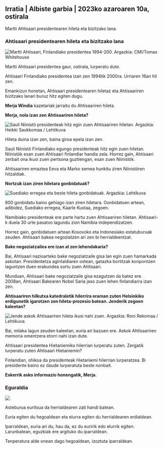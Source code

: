 ## Irratia \| Albiste garbia \| 2023ko azaroaren 10a, ostirala

Martti Ahtisaari presidentearen hileta eta bizitzako lana.

### Ahtisaari presidentearen hileta eta bizitzako lana

![Martti Ahtisaari, Finlandiako presidentea 1994-200. Argazkia: CMI/Tomas Whitehouse](https://images.cdn.yle.fi/image/upload/c_crop,h_1080,w_1919,x_0,y_0/ar_1.7777777777777777,c_fill,g_faces,h_675,w_1200./d_1201q_auto:eco/f_auto/fl_lossy/v1699528852/39-1197047654a2d3334539)

Martti Ahtisaari presidentea gaur, ostirala, lurperatu dute.

Ahtisaari Finlandiako presidentea izan zen 1994tik 2000ra. Urriaren 16an hil zen.

Emankizun honetan, Ahtisaari presidentearen hiletaz eta Ahtisaariren bizitzako lanari buruz hitz egiten dugu.

**Merja Windia** kazetariak jarraitu du Ahtisaariren hileta.

**Merja, nola izan zen Ahtisaariren hileta?**

![Sauli Niinistö presidenteak hitz egin zuen Ahtisaariren hiletan. Argazkia: Heikki Saukkomaa / Lehtikuva](https://images.cdn.yle.fi/image/upload/c_crop,h_2880,w_5120,x_0,y_259/ar_1.7777777777777777,c_fill,g_faces,/w_1201,/w_1201,/w_1200.q_auto:eco/f_auto/fl_lossy/v1699619473/39-1198810654e20fbae885)

Hileta duina izan zen, baina giroa epela izan zen.

Sauli Niinistö Finlandiako egungo presidenteak hitz egin zuen hiletan. Niinistök esan zuen Ahtisaari finlandiar handia zela. Horrez gain, Ahtisaari zerbait ona ikusi zuen pertsona guztiengan, esan zuen Niinistök.

Ahtisaariren emaztea Eeva eta Marko semea hunkitu ziren Niinistören hitzaldiak.

**Nortzuk izan ziren hiletara gonbidatuak?**

![Suediako erregea eta beste hileta gonbidatuak. Argazkia: Lehtikuva](https://images.cdn.yle.fi/image/upload/c_crop,h_2880,w_5120,x_0,y_138/ar_1.77777777777777,c_fill,g_faces,h_675,w_qr_auto:0d/1201.0d/f_auto/fl_lossy/v1699627300/39-1199035654e40494d395)

800 gonbidatu baino gehiago izan ziren hiletara. Gonbidatuen artean, adibidez, Suediako erregea, Kaarle Kustaa, zegoen.

Namibiako presidenteak ere parte hartu zuen Ahtisaariren hiletan. Ahtisaari-k duela 30 urte pasatxo lagundu zion Namibia independizatzen.

Horrez gain, gonbidatuen artean Kosovoko eta Indonesiako estatuburuak zeuden. Ahtisaari bakea negoziatzen ari zen bi herrialdeentzat.

**Bake negoziatzailea ere izan al zen lehendakaria?**

Bai, Ahtisaari nazioarteko bake negoziatzaile gisa lan egin zuen hamarkada askotan. Presidentetza agintaldiaren ostean, gatazka bortitzak konpontzen laguntzen duen erakundea sortu zuen Ahtisaari.

Munduan, Ahtisaari bake negoziatzaile gisa ezagutzen da batez ere. 2008an, Ahtisaari Bakearen Nobel Saria jaso zuen lehen finlandiarra izan zen.

**Ahtisaariren hilkutxa katedraletik hilerrira eraman zuten Helsinkiko erdigunetik igarotzen zen hileta-prozesio batean. Jenderik zegoen kaleetan?**

![Jende askok Ahtisaariren hileta ikusi nahi zuen. Argazkia: Roni Rekomaa / Lehtikuva](https://images.cdn.yle.fi/image/upload/c_crop,h_2880,w_5120,x_0,y_11/ar_1.7777777777777777,c_fill,g_faces,h_12_r0,h_1201.q_auto:eco/f_auto/fl_lossy/v1699619608/39-1198819654e22ed1c931)

Bai, milaka lagun zeuden kaleetan, euria ari bazuen ere. Askok Ahtisaariren memoria omentzera etorri nahi izan dute.

Ahtisaari presidentea Hietaniemiko hilerrian lurperatu zuten. Zergatik lurperatu zuten Ahtisaari Hietaniemin?

Finlandian, ohikoa da presidenteak Hietaniemi hilerrian lurperatzea. Bi presidente baino ez daude lurperatuta beste nonbait.

**Eskerrik asko informazio honengatik, Merja.**

### Eguraldia

![](https://images.cdn.yle.fi/image/upload/c_crop,h_1080,w_1919,x_0,y_0/ar_1.777777777777777,c_fill,g_faces,h_675,w_1200/dpr_1eco:0/dpr_1eco:f_auto/fl_lossy/v1699633281/39-1199138654e58651ee77)

Asteburua euritsua da herrialdearen zati handi batean.

Euria egiten du hegoaldean eta elurra egiten du herrialdearen erdialdean.

Iparraldean, euria ari du, hau da, ez du euririk edo elurrik egiten. Larunbatean, eguzkiak ere argituko du iparraldean.

Tenperatura alde onean dago hegoaldean, izoztuta iparraldean.